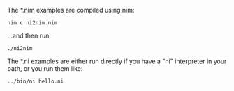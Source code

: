 The *.nim examples are compiled using nim:

	nim c ni2nim.nim

...and then run:

	./ni2nim

The *.ni examples are either run directly if
you have a "ni" interpreter in your path, or
you run them like:

	../bin/ni hello.ni


